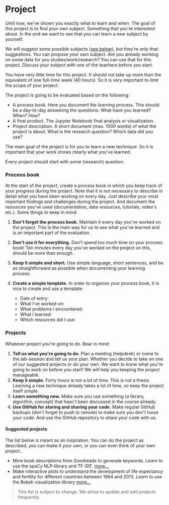 # Project

Until now, we've shown you exactly what to learn and when. The goal of this project is to find your own subject. Something that you're interested about. In the end we want to see that you can learn a new subject by yourself.

We will suggest some possible subjects ([see below](#projects)), but they're only that: suggestions. You can propose your own subject. Are you already working on some data for you studies/work/research? You can use that for this project. Discuss your subject with one of the teachers before you start.

You have very little time for this project. It should not take up more than the equivalent of one full-time week (40 hours). So it is very important to limit the scope of your project.

The project is going to be evaluated based on the following:

* A process book. Here you document the *learning* process. This should be a day-to-day answering the questions: What have you learned? When? How?
* A final product. The Jupyter Notebook final analysis or visualization.
* Project description. A short document (max. 1000 words) of what the project is about. What is the research question? Which data did you use?

The main goal of the project is for you to learn a new technique. So it is important that your work shows clearly what you've learned.

Every project should start with some (research) question.

### Process book

At the start of the project, create a process book in which you keep track of your progress during the project. Note that it is not necessary to describe in detail what you have been working on every day. Just describe your most important findings and challenges during the project. And document the resources you've used (documentation, data resources, tutorials, video's etc.). Some things to keep in mind:

1. **Don't forget the process book.** Maintain it every day you've worked on the project. This is the main way for us to see what you've learned and is an important part of the evaluation.
2. **Don't use it for everything.** Don't spend too much time on your process book! Ten minutes every day you've worked on the project on this, should be more than enough.
3. **Keep it simple and short.** Use simple language, short sentences, and be as straightforward as possible when documenting your learning process.
4. **Create a simple template.** In order to organize your process book, it is nice to create and use a template:

    * Date of entry:
    * What I've worked on:
    * What problems I encountered:
    * What I learned:
    * Which resources did I use:


### Projects

Whatever project you're going to do. Bear in mind:

1. **Tell us what you're going to do.** Plan a meeting (helpdesk) or come to the lab-session and tell us your plan. Whether you decide to take on one of our suggested projects or do your own. We want to know what you're going to work on before you start! We will help you keeping the project manageable.
2. **Keep it simple.** Forty hours is not a lot of time. This is not a thesis. Learning a new technique already takes a lot of time, so keep the project itself simple.
3. **Learn something new.** Make sure you use something (a library, algorithm, concept) that hasn't been discussed in the course already.
3. **Use GitHub for storing and sharing your code.** Make regular GitHub backups (don't forget to push to remote) to make sure you don't loose your code. And use the GitHub repository to share your code with us.

#### Suggested projects

The list below is meant as an inspiration. You can do the project as described, you can make it your own, or you can even think of your own project.

* Mine book descriptions from Goodreads to generate keywords. *Learn* to use the spaCy NLP-library and TF-IDF. [more...](/project/goodreads)
* Make interactive plots to understand the development of life expectancy and fertility for different countries between 1964 and 2013. *Learn* to use the Bokeh visualization library [more...](/project/development)

> This list is subject to change. We strive to update and add projects frequently.
